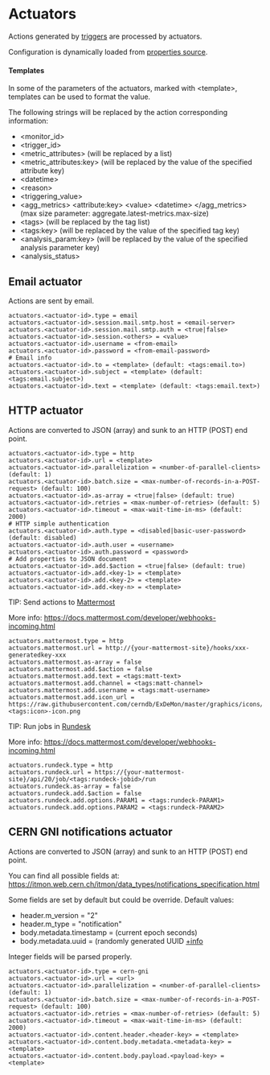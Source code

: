 # Actuators

Actions generated by [triggers](monitor-triggers.md) are processed by actuators.

Configuration is dynamically loaded from [properties source](properties-source.md).

#### Templates

In some of the parameters of the actuators, marked with &lt;template&gt;, templates can be used to format the value.

The following strings will be replaced by the action corresponding information:
* &lt;monitor_id&gt;
* &lt;trigger_id&gt;
* &lt;metric_attributes&gt; (will be replaced by a list)
* &lt;metric_attributes:key&gt; (will be replaced by the value of the specified attribute key)
* &lt;datetime&gt;
* &lt;reason&gt;
* &lt;triggering_value&gt;
* &lt;agg\_metrics&gt; &lt;attribute:key&gt; &lt;value&gt; &lt;datetime&gt; &lt;/agg\_metrics&gt; (max size parameter: aggregate.latest-metrics.max-size)
* &lt;tags&gt; (will be replaced by the tag list)
* &lt;tags:key&gt; (will be replaced by the value of the specified tag key)
* &lt;analysis_param:key&gt; (will be replaced by the value of the specified analysis parameter key)
* &lt;analysis_status&gt;

## Email actuator

Actions are sent by email.

```
actuators.<actuator-id>.type = email
actuators.<actuator-id>.session.mail.smtp.host = <email-server>
actuators.<actuator-id>.session.mail.smtp.auth = <true|false>
actuators.<actuator-id>.session.<others> = <value>
actuators.<actuator-id>.username = <from-email>
actuators.<actuator-id>.password = <from-email-password>
# Email info
actuators.<actuator-id>.to = <template> (default: <tags:email.to>)
actuators.<actuator-id>.subject = <template> (default: <tags:email.subject>)
actuators.<actuator-id>.text = <template> (default: <tags:email.text>)
```

## HTTP actuator

Actions are converted to JSON (array) and sunk to an HTTP (POST) end point.

```
actuators.<actuator-id>.type = http
actuators.<actuator-id>.url = <template>
actuators.<actuator-id>.parallelization = <number-of-parallel-clients> (default: 1)
actuators.<actuator-id>.batch.size = <max-number-of-records-in-a-POST-request> (default: 100)
actuators.<actuator-id>.as-array = <true|false> (default: true)
actuators.<actuator-id>.retries = <max-number-of-retries> (default: 5)
actuators.<actuator-id>.timeout = <max-wait-time-in-ms> (default: 2000)
# HTTP simple authentication
actuators.<actuator-id>.auth.type = <disabled|basic-user-password> (default: disabled)
actuators.<actuator-id>.auth.user = <username>
actuators.<actuator-id>.auth.password = <password>
# Add properties to JSON document
actuators.<actuator-id>.add.$action = <true|false> (default: true)
actuators.<actuator-id>.add.<key-1> = <template>
actuators.<actuator-id>.add.<key-2> = <template>
actuators.<actuator-id>.add.<key-n> = <template>
```

TIP: Send actions to [Mattermost](https://api.mattermost.com/)

More info: https://docs.mattermost.com/developer/webhooks-incoming.html

```
actuators.mattermost.type = http
actuators.mattermost.url = http://{your-mattermost-site}/hooks/xxx-generatedkey-xxx
actuators.mattermost.as-array = false
actuators.mattermost.add.$action = false
actuators.mattermost.add.text = <tags:matt-text>
actuators.mattermost.add.channel = <tags:matt-channel>
actuators.mattermost.add.username = <tags:matt-username>
actuators.mattermost.add.icon_url = https://raw.githubusercontent.com/cerndb/ExDeMon/master/graphics/icons/filled-<tags:icon>-icon.png
```

TIP: Run jobs in [Rundesk](http://rundeck.org/)

More info: https://docs.mattermost.com/developer/webhooks-incoming.html

```
actuators.rundeck.type = http
actuators.rundeck.url = https://{your-mattermost-site}/api/20/job/<tags:rundeck-jobid>/run
actuators.rundeck.as-array = false
actuators.rundeck.add.$action = false
actuators.rundeck.add.options.PARAM1 = <tags:rundeck-PARAM1>
actuators.rundeck.add.options.PARAM2 = <tags:rundeck-PARAM2>
```

## CERN GNI notifications actuator

Actions are converted to JSON (array) and sunk to an HTTP (POST) end point.

You can find all possible fields at: https://itmon.web.cern.ch/itmon/data_types/notifications_specification.html

Some fields are set by default but could be override. Default values:
* header.m_version = "2"
* header.m_type = "notification"
* body.metadata.timestamp = (current epoch seconds)
* body.metadata.uuid = (randomly generated UUID [+info](https://docs.oracle.com/javase/7/docs/api/java/util/UUID.html#randomUUID() )

Integer fields will be parsed properly.

```
actuators.<actuator-id>.type = cern-gni
actuators.<actuator-id>.url = <url>
actuators.<actuator-id>.parallelization = <number-of-parallel-clients> (default: 1)
actuators.<actuator-id>.batch.size = <max-number-of-records-in-a-POST-request> (default: 100)
actuators.<actuator-id>.retries = <max-number-of-retries> (default: 5)
actuators.<actuator-id>.timeout = <max-wait-time-in-ms> (default: 2000)
actuators.<actuator-id>.content.header.<header-key> = <template>
actuators.<actuator-id>.content.body.metadata.<metadata-key> = <template>
actuators.<actuator-id>.content.body.payload.<payload-key> = <template>
```
